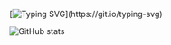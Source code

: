 [![Typing SVG](https://readme-typing-svg.herokuapp.com?color=%23F7335C&lines=HI+THERE!+;WELCOME+TO+MY+GITHUB+PAGE.)](https://git.io/typing-svg)

![GitHub stats](https://github-readme-stats.vercel.app/api?username=Kanishkumar-K&show_icons=true&theme=tokyonight)
